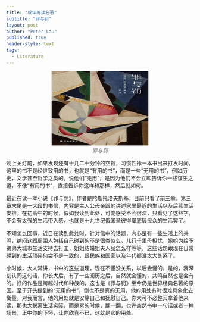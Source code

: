 ```yaml
---
title: "成年再读名著"
subtitle: "罪与罚"
layout: post
author: "Peter Lau"
published: true
header-style: text
tags:
  - Literature
---
```


<figure style="text-align: center">
    <img class="罪与罚" src="/img/literature/zui_yu_fa.jpg" width="260" height="200">
    <figcaption style="font-style: italic; color: #666;">罪与罚</figcaption>
</figure>

晚上关灯前，如果发现还有十几二十分钟的空挡，习惯性拎一本书出来打发时间，这里的书不是经世致用的书，也就是“有用的书”，而是一些“无用的书”，例如历史，文学甚至哲学之类的。说他们“无用”，是因为他们不会立即告诉你一些谋生之道，不像“有用的书“，直接告诉你这样和那样，然后就如何。

最近在读一本小说《罪与罚》，作者是陀斯托洛夫斯基，目前只看了前三章。第三章末尾是一大段的书信，内容是主人公母亲跟他讲述家里最近的生活以及后续生活安排。在初高中的时候，假如我读到此处，可能感受不会很深，只看见了这些字，不会有太强的生活带入感，也就是十九世纪俄国圣彼得堡底层民众的生活罢了。

不知怎么回事，近日在读到此处时，针对信中的话题，内心是有一些生活上的共鸣，纳闷这跟周围人包括自己碰到的不是很类似么。儿行千里母担忧，姐姐为给予弟弟大城市生活支持去打工，姐姐结婚姐夫人品怎么样等等，这些话题跟现在日常碰到的生活琐碎何尝不是一致的，跟民族和国家以及年代都没太大关系了。

小时候，大人常讲，书中的这些道理，现在不懂没关系，以后会懂的。是的，我深刻认同这句话，你长大后，有了一些阅历之后，自然就会懂的，共鸣自然也是会有的。好的作品是跨越时代和种族的，这也是《罪与罚》至今仍是世界经典名著的原因。至于开头提到的“无用的书”，倒也不是真的无用，他的用处有时很难具象化去衡量。对我而言，他的用处就是安静自己和抚慰自己。你大可不必整天拿着他来读，那也太脱离生活实际，而是累的时候，翻一翻，也许突然书中一句话或者一种场景，正中你的下怀，让你欣喜不已，这就是它的用处。
